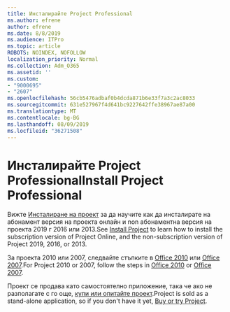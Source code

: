 ```yaml
---
title: Инсталирайте Project Professional
ms.author: efrene
author: efrene
ms.date: 8/8/2019
ms.audience: ITPro
ms.topic: article
ROBOTS: NOINDEX, NOFOLLOW
localization_priority: Normal
ms.collection: Adm_O365
ms.assetid: ''
ms.custom:
- "9000695"
- "2607"
ms.openlocfilehash: 56cb5476adbaf0b4dcda871b6e33f7a3c2ac8033
ms.sourcegitcommit: 631e527967f4d641bc9227642ffe38967ae87a00
ms.translationtype: MT
ms.contentlocale: bg-BG
ms.lasthandoff: 08/09/2019
ms.locfileid: "36271508"
---
```

# <a name="install-project-professional"></a><span data-ttu-id="b8eff-102">Инсталирайте Project Professional</span><span class="sxs-lookup"><span data-stu-id="b8eff-102">Install Project Professional</span></span>

<span data-ttu-id="b8eff-103">Вижте [Инсталиране на проект](https://support.office.com/article/install-project-7059249b-d9fe-4d61-ab96-5c5bf435f281?ui=en-US&rs=en-US&ad=US) за да научите как да инсталирате на абонамент версия на проекта онлайн и non абонаментна версия на проекта 2019 г 2016 или 2013.</span><span class="sxs-lookup"><span data-stu-id="b8eff-103">See [Install Project](https://support.office.com/article/install-project-7059249b-d9fe-4d61-ab96-5c5bf435f281?ui=en-US&rs=en-US&ad=US) to learn how to install the subscription version of Project Online, and the non-subscription version of Project 2019, 2016, or 2013.</span></span> 

<span data-ttu-id="b8eff-104">За проекта 2010 или 2007, следвайте стъпките в [Office 2010](https://support.office.com/article/install-office-2010-1b8f3c9b-bdd2-4a4f-8c88-aa756546529d) или [Office 2007](https://support.office.com/article/install-office-2007-88a8e329-3335-4f82-abb2-ecea3e319657).</span><span class="sxs-lookup"><span data-stu-id="b8eff-104">For Project 2010 or 2007, follow the steps in [Office 2010](https://support.office.com/article/install-office-2010-1b8f3c9b-bdd2-4a4f-8c88-aa756546529d) or [Office 2007](https://support.office.com/article/install-office-2007-88a8e329-3335-4f82-abb2-ecea3e319657).</span></span> 

<span data-ttu-id="b8eff-105">Проект се продава като самостоятелно приложение, така че ако не разполагате с го още, [купи или опитайте проект](https://products.office.com/project).</span><span class="sxs-lookup"><span data-stu-id="b8eff-105">Project is sold as a stand-alone application, so if you don't have it yet, [Buy or try Project](https://products.office.com/project).</span></span> 





